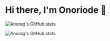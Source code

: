 # Hi there, I'm Onoriode 👋

[![Anurag's GitHub stats](https://github-readme-stats.vercel.app/api?username=onoriode8)](https://github.com/onoriode8/github-readme-stats)

![Anurag's GitHub stats](https://github-readme-stats.vercel.app/api?username=onoriode8&show_icons=true)

<!--
**onoriode8/onoriode8** is a ✨ _special_ ✨ repository because its `README.md` (this file) appears on your GitHub profile.

Here are some ideas to get you started:

- 🔭 I’m currently working on ...
- 🌱 I’m currently learning ...
- 👯 I’m looking to collaborate on ...
- 🤔 I’m looking for help with ...
- 💬 Ask me about ...
- 📫 How to reach me: ...
- 😄 Pronouns: ...
- ⚡ Fun fact: ...
-->

